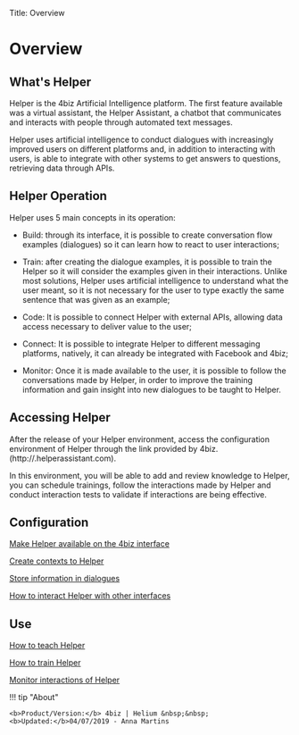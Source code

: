 Title: Overview
# Overview

## What's Helper

Helper is the 4biz Artificial Intelligence platform. The first feature available was a virtual assistant, the Helper Assistant, a chatbot that communicates and interacts with people through automated text messages. 

Helper uses artificial intelligence to conduct dialogues with increasingly improved users on different platforms and, in addition to interacting with users, is able to integrate with other systems to get answers to questions, retrieving data through APIs.

## Helper Operation

Helper uses 5 main concepts in its operation:

* Build: through its interface, it is possible to create conversation flow examples (dialogues) so it can learn how to react to user interactions;

* Train: after creating the dialogue examples, it is possible to train the Helper so it will consider the examples given in their interactions. Unlike most solutions, Helper uses artificial intelligence to understand what the user meant, so it is not necessary for the user to type exactly the same sentence that was given as an example;

* Code: It is possible to connect Helper with external APIs, allowing data access necessary to deliver value to the user;

* Connect: It is possible to integrate Helper to different messaging platforms, natively, it can already be integrated with Facebook and 4biz;

* Monitor: Once it is made available to the user, it is possible to follow the conversations made by Helper, in order to improve the training information and gain insight into new dialogues to be taught to Helper. 

## Accessing Helper

After the release of your Helper environment, access the configuration environment of Helper through the link provided by 4biz. (http://<Your-Instance>.helperassistant.com).

In this environment, you will be able to add and review knowledge to Helper, you can schedule trainings, follow the interactions made by Helper and conduct interaction tests to validate if interactions are being effective.


## Configuration

[Make Helper available on the 4biz interface](/en-us/helper/configuration/helper-citsmart.html)

[Create contexts to Helper](/en-us/helper/configuration/context-helper.html)

[Store information in dialogues](/en-us/helper/configuration/store-dialog-helper.html)

[How to interact Helper with other interfaces](/en-us/helper/configuration/interact-helper.html)

## Use

[How to teach Helper](/en-us/helper/use/teach-helper.html)

[How to train Helper](/en-us/helper/use/trainning-helper.html)

[Monitor interactions of Helper](/en-us/helper/use/monitoring-helper.html)

!!! tip "About"

    <b>Product/Version:</b> 4biz | Helium &nbsp;&nbsp;
    <b>Updated:</b>04/07/2019 - Anna Martins


